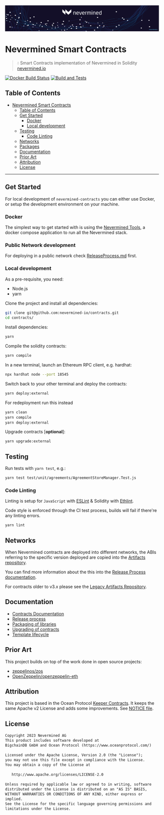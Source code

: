 [![banner](https://raw.githubusercontent.com/nevermined-io/assets/main/images/logo/banner_logo.png)](https://nevermined.io)

# Nevermined Smart Contracts

> 💧 Smart Contracts implementation of Nevermined in Solidity
> [nevermined.io](https://nevermined.io)

[![Docker Build Status](https://img.shields.io/docker/cloud/build/neverminedio/contracts.svg)](https://hub.docker.com/r/neverminedio/contracts/)
[![Build and Tests](https://github.com/nevermined-io/contracts/actions/workflows/build.yml/badge.svg)](https://github.com/nevermined-io/contracts/actions/workflows/build.yml)

## Table of Contents

- [Nevermined Smart Contracts](#nevermined-smart-contracts)
  - [Table of Contents](#table-of-contents)
  - [Get Started](#get-started)
    - [Docker](#docker)
    - [Local development](#local-development)
  - [Testing](#testing)
    - [Code Linting](#code-linting)
  - [Networks](#networks)
  - [Packages](#packages)
  - [Documentation](#documentation)
  - [Prior Art](#prior-art)
  - [Attribution](#attribution)
  - [License](#license)

---

## Get Started

For local development of `nevermined-contracts` you can either use Docker, or setup the development environment on your machine.

### Docker

The simplest way to get started with is using the [Nevermined Tools](https://github.com/nevermined-io/tools),
a docker compose application to run all the Nevermined stack.

### Public Network development

For deploying in a public network check [ReleaseProcess.md](./docs/ReleaseProcess.md) first.

### Local development

As a pre-requisite, you need:

* Node.js
* yarn

Clone the project and install all dependencies:

```bash
git clone git@github.com:nevermined-io/contracts.git
cd contracts/
```

Install dependencies:

```bash
yarn
```

Compile the solidity contracts:

```bash
yarn compile
```

In a new terminal, launch an Ethereum RPC client, e.g. hardhat:

```bash
npx hardhat node --port 18545
```

Switch back to your other terminal and deploy the contracts:

```bash
yarn deploy:external
```

For redeployment run this instead

```bash
yarn clean
yarn compile
yarn deploy:external
```

Upgrade contracts [**optional**]:

```bash
yarn upgrade:external
```

## Testing

Run tests with `yarn test`, e.g.:

```bash
yarn test test/unit/agreements/AgreementStoreManager.Test.js
```

### Code Linting

Linting is setup for `JavaScript` with [ESLint](https://eslint.org) & Solidity with [Ethlint](https://github.com/duaraghav8/Ethlint).

Code style is enforced through the CI test process, builds will fail if there're any linting errors.

```bash
yarn lint
```

## Networks

When Nevermined contracts are deployed into different networks, the ABIs referring to the specific
version deployed are copied into the [Artifacts repository](https://artifacts.nevermined.network/).

You can find more information about the this into the [Release Process documentation](docs/ReleaseProcess.md).

For contracts older to v3.x please see the [Legacy Artifacts Repository](https://artifacts.nevermined.rocks/).

## Documentation

* [Contracts Documentation](doc/contracts/README.md)
* [Release process](doc/RELEASE_PROCESS.md)
* [Packaging of libraries](doc/PACKAGING.md)
* [Upgrading of contracts](doc/UPGRADES.md)
* [Template lifecycle](doc/TEMPLATE_LIFE_CYCLE.md)

## Prior Art

This project builds on top of the work done in open source projects:

* [zeppelinos/zos](https://github.com/zeppelinos/zos)
* [OpenZeppelin/openzeppelin-eth](https://github.com/OpenZeppelin/openzeppelin-eth)

## Attribution

This project is based in the Ocean Protocol [Keeper Contracts](https://github.com/oceanprotocol/keeper-contracts).
It keeps the same Apache v2 License and adds some improvements. See [NOTICE file](NOTICE).

## License

```text
Copyright 2023 Nevermined AG
This product includes software developed at
BigchainDB GmbH and Ocean Protocol (https://www.oceanprotocol.com/)

Licensed under the Apache License, Version 2.0 (the "License");
you may not use this file except in compliance with the License.
You may obtain a copy of the License at

   http://www.apache.org/licenses/LICENSE-2.0

Unless required by applicable law or agreed to in writing, software
distributed under the License is distributed on an "AS IS" BASIS,
WITHOUT WARRANTIES OR CONDITIONS OF ANY KIND, either express or implied.
See the License for the specific language governing permissions and
limitations under the License.
```
